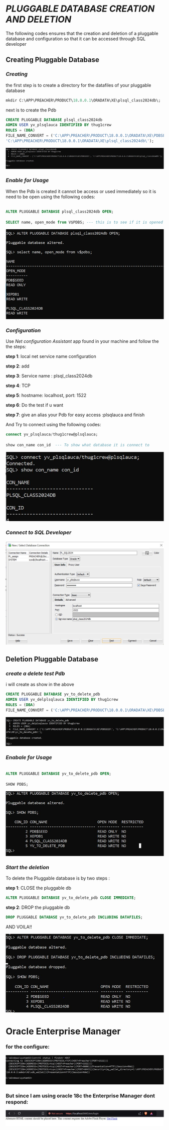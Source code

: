 # _**PLUGGABLE DATABASE CREATION AND DELETION**_

The following codes ensures that the creation and deletion of a pluggable database and configuration so that it can be accessed through SQL developer

## **Creating Pluggable Database**

### _Creating_

the first step is to create a directory for the datafiles of your pluggable database

```sql
mkdir C:\APP\PREACHER\PRODUCT\18.0.0.1\ORADATA\XE\plsql_class2024db\;
```
next is to create the Pdb

```sql
CREATE PLUGGABLE DATABASE plsql_class2024db
ADMIN USER yv_plsqlauca IDENTIFIED BY thug1crew
ROLES = (DBA)
FILE_NAME_CONVERT = ('C:\APP\PREACHER\PRODUCT\18.0.0.1\ORADATA\XE\PDBSEED\',
'C:\APP\PREACHER\PRODUCT\18.0.0.1\ORADATA\XE\plsql_class2024db\');
```
![alt text](creation.JPG)

### _Enable for Usage_

When the Pdb is created it cannot be access or used immediately so it is need to be open using the following codes:

```sql

ALTER PLUGGABLE DATABASE plsql_class2024db OPEN;

SELECT name, open_mode from V$PDBS; --- this is to see if it is opened or ready to be used
```
![alt text](openpd.JPG)

### _Configuration_

Use _Net configuration Assistant_ app found in your machine and follow the the steps:

**step 1**: local net service name configuration

**step 2**: add

**step 3**: Service name : plsql_class2024db

**step 4**: TCP

**step 5**: hostname: localhost, port: 1522

**step 6**: Do the test if u want

**step 7**: give an alias your Pdb for easy access :plsqlauca and finish

And Try to connect using the following codes:

```sql
connect yv_plsqlauca/thug1crew@plsqlauca;

show con_name con_id  --- To show what database it is connect to
```

![alt text](afterconfinguration.JPG)

### _Connect to SQL Developer_

![alt text](canbeaccess.JPG)

## **Deletion Pluggable Database**

### _create a delete test Pdb_

i will create as show in the above

```sql
CREATE PLUGGABLE DATABASE yv_to_delete_pdb
ADMIN USER yv_delplsqlauca IDENTIFIED BY thug1crew
ROLES = (DBA)
FILE_NAME_CONVERT = ('C:\APP\PREACHER\PRODUCT\18.0.0.1\ORADATA\XE\PDBSEED\', 'C:\APP\PREACHER\PRODUCT\18.0.0.1\ORADATA\XE\yv_to_delete_pdb\');
```
![alt text](createdel.JPG)

### _Enabale for Usage_

```sql

ALTER PLUGGABLE DATABASE yv_to_delete_pdb OPEN;

SHOW PDBS;
```
![alt text](ready.JPG)

### _Start the deletion_

To delete the Pluggable database is by two steps :

**step 1**: CLOSE the pluggable db

```sql
ALTER PLUGGABLE DATABASE yv_to_delete_pdb CLOSE IMMEDIATE;
```
**step 2**: DROP the pluggable db

```sql
DROP PLUGGABLE DATABASE yv_to_delete_pdb INCLUDING DATAFILES;
```
AND VOILA!!

![alt text](deletion.JPG)

# Oracle Enterprise Manager 

### for the configure:

![alt text](host.JPG)

### But since I am using oracle 18c the Enterprise Manager dont respond:

![alt text](oem.JPG)

